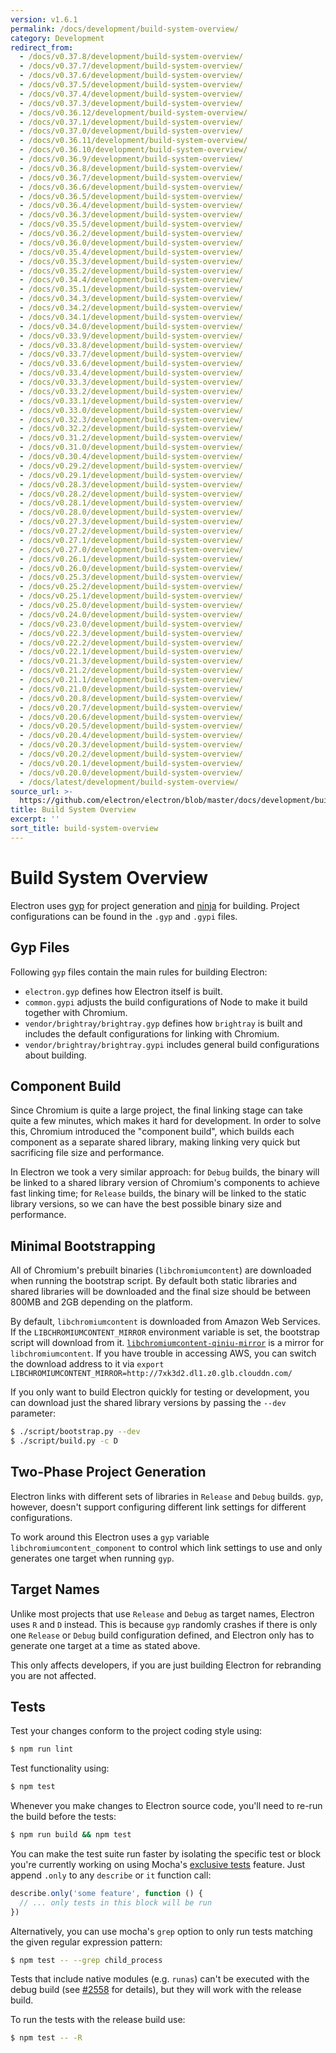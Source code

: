 ```yaml
---
version: v1.6.1
permalink: /docs/development/build-system-overview/
category: Development
redirect_from:
  - /docs/v0.37.8/development/build-system-overview/
  - /docs/v0.37.7/development/build-system-overview/
  - /docs/v0.37.6/development/build-system-overview/
  - /docs/v0.37.5/development/build-system-overview/
  - /docs/v0.37.4/development/build-system-overview/
  - /docs/v0.37.3/development/build-system-overview/
  - /docs/v0.36.12/development/build-system-overview/
  - /docs/v0.37.1/development/build-system-overview/
  - /docs/v0.37.0/development/build-system-overview/
  - /docs/v0.36.11/development/build-system-overview/
  - /docs/v0.36.10/development/build-system-overview/
  - /docs/v0.36.9/development/build-system-overview/
  - /docs/v0.36.8/development/build-system-overview/
  - /docs/v0.36.7/development/build-system-overview/
  - /docs/v0.36.6/development/build-system-overview/
  - /docs/v0.36.5/development/build-system-overview/
  - /docs/v0.36.4/development/build-system-overview/
  - /docs/v0.36.3/development/build-system-overview/
  - /docs/v0.35.5/development/build-system-overview/
  - /docs/v0.36.2/development/build-system-overview/
  - /docs/v0.36.0/development/build-system-overview/
  - /docs/v0.35.4/development/build-system-overview/
  - /docs/v0.35.3/development/build-system-overview/
  - /docs/v0.35.2/development/build-system-overview/
  - /docs/v0.34.4/development/build-system-overview/
  - /docs/v0.35.1/development/build-system-overview/
  - /docs/v0.34.3/development/build-system-overview/
  - /docs/v0.34.2/development/build-system-overview/
  - /docs/v0.34.1/development/build-system-overview/
  - /docs/v0.34.0/development/build-system-overview/
  - /docs/v0.33.9/development/build-system-overview/
  - /docs/v0.33.8/development/build-system-overview/
  - /docs/v0.33.7/development/build-system-overview/
  - /docs/v0.33.6/development/build-system-overview/
  - /docs/v0.33.4/development/build-system-overview/
  - /docs/v0.33.3/development/build-system-overview/
  - /docs/v0.33.2/development/build-system-overview/
  - /docs/v0.33.1/development/build-system-overview/
  - /docs/v0.33.0/development/build-system-overview/
  - /docs/v0.32.3/development/build-system-overview/
  - /docs/v0.32.2/development/build-system-overview/
  - /docs/v0.31.2/development/build-system-overview/
  - /docs/v0.31.0/development/build-system-overview/
  - /docs/v0.30.4/development/build-system-overview/
  - /docs/v0.29.2/development/build-system-overview/
  - /docs/v0.29.1/development/build-system-overview/
  - /docs/v0.28.3/development/build-system-overview/
  - /docs/v0.28.2/development/build-system-overview/
  - /docs/v0.28.1/development/build-system-overview/
  - /docs/v0.28.0/development/build-system-overview/
  - /docs/v0.27.3/development/build-system-overview/
  - /docs/v0.27.2/development/build-system-overview/
  - /docs/v0.27.1/development/build-system-overview/
  - /docs/v0.27.0/development/build-system-overview/
  - /docs/v0.26.1/development/build-system-overview/
  - /docs/v0.26.0/development/build-system-overview/
  - /docs/v0.25.3/development/build-system-overview/
  - /docs/v0.25.2/development/build-system-overview/
  - /docs/v0.25.1/development/build-system-overview/
  - /docs/v0.25.0/development/build-system-overview/
  - /docs/v0.24.0/development/build-system-overview/
  - /docs/v0.23.0/development/build-system-overview/
  - /docs/v0.22.3/development/build-system-overview/
  - /docs/v0.22.2/development/build-system-overview/
  - /docs/v0.22.1/development/build-system-overview/
  - /docs/v0.21.3/development/build-system-overview/
  - /docs/v0.21.2/development/build-system-overview/
  - /docs/v0.21.1/development/build-system-overview/
  - /docs/v0.21.0/development/build-system-overview/
  - /docs/v0.20.8/development/build-system-overview/
  - /docs/v0.20.7/development/build-system-overview/
  - /docs/v0.20.6/development/build-system-overview/
  - /docs/v0.20.5/development/build-system-overview/
  - /docs/v0.20.4/development/build-system-overview/
  - /docs/v0.20.3/development/build-system-overview/
  - /docs/v0.20.2/development/build-system-overview/
  - /docs/v0.20.1/development/build-system-overview/
  - /docs/v0.20.0/development/build-system-overview/
  - /docs/latest/development/build-system-overview/
source_url: >-
  https://github.com/electron/electron/blob/master/docs/development/build-system-overview.md
title: Build System Overview
excerpt: ''
sort_title: build-system-overview
---
```



<!--

Greetings, Electron hacker!

This file is generated automatically, so it should not be edited.

To make changes, head over to the electron/electron repository:

https://github.com/electron/electron/blob/master/docs/development/build-system-overview.md

-->

# Build System Overview

Electron uses [gyp](https://gyp.gsrc.io/) for project generation and [ninja](https://ninja-build.org/) for building. Project configurations can be found in the `.gyp` and `.gypi` files.

## Gyp Files

Following `gyp` files contain the main rules for building Electron:

*   `electron.gyp` defines how Electron itself is built.
*   `common.gypi` adjusts the build configurations of Node to make it build together with Chromium.
*   `vendor/brightray/brightray.gyp` defines how `brightray` is built and includes the default configurations for linking with Chromium.
*   `vendor/brightray/brightray.gypi` includes general build configurations about building.

## Component Build

Since Chromium is quite a large project, the final linking stage can take quite a few minutes, which makes it hard for development. In order to solve this, Chromium introduced the "component build", which builds each component as a separate shared library, making linking very quick but sacrificing file size and performance.

In Electron we took a very similar approach: for `Debug` builds, the binary will be linked to a shared library version of Chromium's components to achieve fast linking time; for `Release` builds, the binary will be linked to the static library versions, so we can have the best possible binary size and performance.

## Minimal Bootstrapping

All of Chromium's prebuilt binaries (`libchromiumcontent`) are downloaded when running the bootstrap script. By default both static libraries and shared libraries will be downloaded and the final size should be between 800MB and 2GB depending on the platform.

By default, `libchromiumcontent` is downloaded from Amazon Web Services. If the `LIBCHROMIUMCONTENT_MIRROR` environment variable is set, the bootstrap script will download from it. [`libchromiumcontent-qiniu-mirror`](https://github.com/hokein/libchromiumcontent-qiniu-mirror) is a mirror for `libchromiumcontent`. If you have trouble in accessing AWS, you can switch the download address to it via `export LIBCHROMIUMCONTENT_MIRROR=http://7xk3d2.dl1.z0.glb.clouddn.com/`

If you only want to build Electron quickly for testing or development, you can download just the shared library versions by passing the `--dev` parameter:

```bash
$ ./script/bootstrap.py --dev
$ ./script/build.py -c D
```

## Two-Phase Project Generation

Electron links with different sets of libraries in `Release` and `Debug` builds. `gyp`, however, doesn't support configuring different link settings for different configurations.

To work around this Electron uses a `gyp` variable `libchromiumcontent_component` to control which link settings to use and only generates one target when running `gyp`.

## Target Names

Unlike most projects that use `Release` and `Debug` as target names, Electron uses `R` and `D` instead. This is because `gyp` randomly crashes if there is only one `Release` or `Debug` build configuration defined, and Electron only has to generate one target at a time as stated above.

This only affects developers, if you are just building Electron for rebranding you are not affected.

## Tests

Test your changes conform to the project coding style using:

```bash
$ npm run lint
```

Test functionality using:

```bash
$ npm test
```

Whenever you make changes to Electron source code, you'll need to re-run the build before the tests:

```bash
$ npm run build && npm test
```

You can make the test suite run faster by isolating the specific test or block you're currently working on using Mocha's [exclusive tests](https://mochajs.org/#exclusive-tests) feature. Just append `.only` to any `describe` or `it` function call:

```js
describe.only('some feature', function () {
  // ... only tests in this block will be run
})
```

Alternatively, you can use mocha's `grep` option to only run tests matching the given regular expression pattern:

```sh
$ npm test -- --grep child_process
```

Tests that include native modules (e.g. `runas`) can't be executed with the debug build (see [#2558](https://github.com/electron/electron/issues/2558) for details), but they will work with the release build.

To run the tests with the release build use:

```bash
$ npm test -- -R
```
